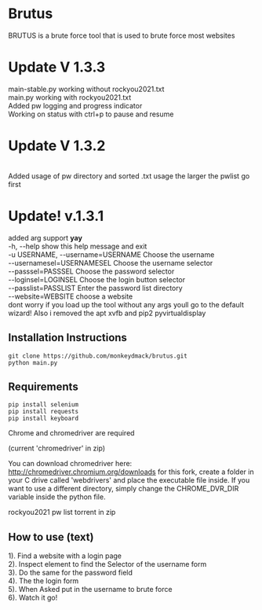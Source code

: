 # Brutus
BRUTUS is a brute force tool that is used to brute force most websites
# Update V 1.3.3
<be>
main-stable.py working without rockyou2021.txt
  <br>
  main.py working with rockyou2021.txt
<br>
  Added pw logging and progress indicator
<br>
  Working on status with ctrl+p to pause and resume

# Update V 1.3.2
<br>
  Added usage of pw directory and sorted .txt usage the larger the pwlist go first

# Update! v.1.3.1
added arg support **yay**
<br>
  -h, --help            show this help message and exit<br>
  -u USERNAME, --username=USERNAME Choose the username<br>
  --usernamesel=USERNAMESEL Choose the username selector<br>
  --passsel=PASSSEL     Choose the password selector<br>
  --loginsel=LOGINSEL   Choose the login button selector<br>
  --passlist=PASSLIST   Enter the password list directory<br>
  --website=WEBSITE     choose a website<br>
dont worry if you load up the tool without any args youll go to the default wizard!
Also i removed the apt xvfb and pip2 pyvirtualdisplay
## Installation Instructions
```
git clone https://github.com/monkeydmack/brutus.git
python main.py
```

## Requirements
```
pip install selenium
pip install requests
pip install keyboard

```
Chrome and chromedriver are required

(current 'chromedriver' in zip)

You can download chromedriver here: http://chromedriver.chromium.org/downloads
for this fork, create a folder in your C drive called 'webdrivers' and place the executable file inside. If you want to use a different directory, simply change the CHROME_DVR_DIR variable inside the python file.


rockyou2021 pw list torrent in zip
<br>
## How to use (text)
1). Find a website with a login page<br>
2). Inspect element to find the Selector of the username form<br>
3). Do the same for the password field<br>
4). The the login form <br>
5). When Asked put in the username to brute force<br>
6). Watch it go!


